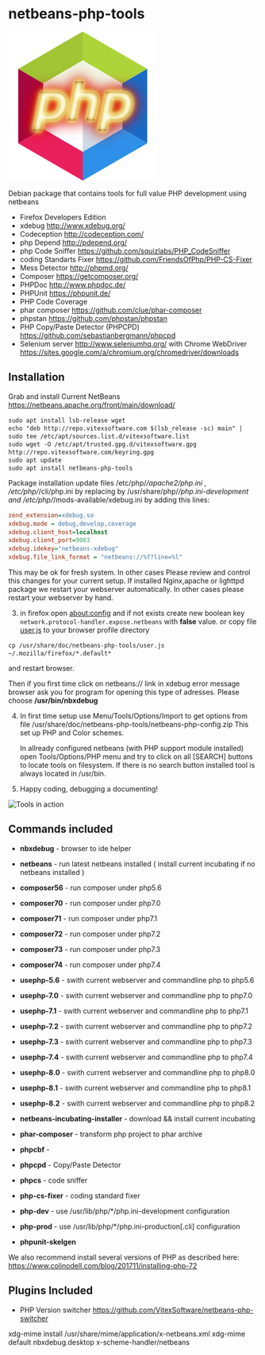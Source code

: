 netbeans-php-tools
==================

![Netbeans](https://raw.githubusercontent.com/VitexSoftware/netbeans-php-tools/master/netbeans.png "Package Logo")

Debian package that contains tools for full value PHP development using netbeans

* Firefox Developers Edition
* xdebug http://www.xdebug.org/
* Codeception http://codeception.com/
* php Depend http://pdepend.org/
* php Code Sniffer https://github.com/squizlabs/PHP_CodeSniffer
* coding Standarts Fixer https://github.com/FriendsOfPhp/PHP-CS-Fixer
* Mess Detector http://phpmd.org/
* Composer https://getcomposer.org/
* PHPDoc http://www.phpdoc.de/
* PHPUnit https://phpunit.de/
* PHP Code Coverage 
* phar composer https://github.com/clue/phar-composer
* phpstan https://github.com/phpstan/phpstan
* PHP Copy/Paste Detector (PHPCPD) https://github.com/sebastianbergmann/phpcpd
* Selenium server http://www.seleniumhq.org/  with Chrome WebDriver https://sites.google.com/a/chromium.org/chromedriver/downloads

Installation
------------

Grab and install Current NetBeans https://netbeans.apache.org/front/main/download/

```shell
sudo apt install lsb-release wget
echo "deb http://repo.vitexsoftware.com $(lsb_release -sc) main" | sudo tee /etc/apt/sources.list.d/vitexsoftware.list
sudo wget -O /etc/apt/trusted.gpg.d/vitexsoftware.gpg http://repo.vitexsoftware.com/keyring.gpg
sudo apt update
sudo apt install netbeans-php-tools
```

   Package installation update files /etc/php/*/apache2/php.ini , 
   /etc/php/*/cli/php.ini by replacing by /usr/share/php/*/php.ini-development
   and /etc/php/*/mods-available/xdebug.ini by adding this lines:

```ini
zend_extension=xdebug.so
xdebug.mode = debug,develop,coverage
xdebug.client_host=localhost
xdebug.client_port=9003
xdebug.idekey="netbeans-xdebug"
xdebug.file_link_format = "netbeans://%f?line=%l"
```

   This may be ok for fresh system. In other cases Please review and control 
   this changes for your current setup. 
   If installed Nginx,apache or lighttpd package we restart your webserver 
   automatically. In other cases please restart your webserver by hand.

3) in firefox open [about:config](about:config) and if not exists create new boolean key
   `network.protocol-handler.expose.netbeans` with **false** value.
   or copy file [user.js](user.js) to your browser profile directory 

```
cp /usr/share/doc/netbeans-php-tools/user.js ~/.mozilla/firefox/*.default*
```
   and restart browser.


   Then if you first time click on netbeans:// link in xdebug error message
   browser ask you for program for opening this type of adresses. Please choose
   **/usr/bin/nbxdebug**

4) In first time setup use Menu/Tools/Options/Import to get options from 
   file /usr/share/doc/netbeans-php-tools/netbeans-php-config.zip 
   This set up PHP and Color schemes.

   In allready configured netbeans (with PHP support module installed) open 
   Tools/Options/PHP menu and try to click on all [SEARCH] buttons to locate 
   tools on filesystem. If there is no search button installed tool is always 
   located in /usr/bin.

6) Happy coding, debugging a documenting!
 
![Tools in action](https://raw.githubusercontent.com/Vitexus/netbeans-php-tools/master/netbeans-php-tools.png)

Commands included
-----------------

* **nbxdebug** - browser to ide helper
* **netbeans** - run latest netbeans installed ( install current incubating if no netbeans installed )

* **composer56** - run composer under php5.6
* **composer70** - run composer under php7.0
* **composer71** - run composer under php7.1
* **composer72** - run composer under php7.2
* **composer73** - run composer under php7.3
* **composer74** - run composer under php7.4

* **usephp-5.6** - swith current webserver and commandline php to php5.6
* **usephp-7.0** - swith current webserver and commandline php to php7.0
* **usephp-7.1** - swith current webserver and commandline php to php7.1 
* **usephp-7.2** - swith current webserver and commandline php to php7.2
* **usephp-7.3** - swith current webserver and commandline php to php7.3
* **usephp-7.4** - swith current webserver and commandline php to php7.4 
* **usephp-8.0** - swith current webserver and commandline php to php8.0 
* **usephp-8.1** - swith current webserver and commandline php to php8.1 
* **usephp-8.2** - swith current webserver and commandline php to php8.2 

* **netbeans-incubating-installer** - download && install current incubating 
* **phar-composer** - transform php project to phar archive
* **phpcbf** -
* **phpcpd** - Copy/Paste Detector
* **phpcs** - code sniffer
* **php-cs-fixer** - coding standard fixer
* **php-dev** - use /usr/lib/php/*/php.ini-development configuration
* **php-prod** - use /usr/lib/php/*/php.ini-production[.cli] configuration
* **phpunit-skelgen**

We also recommend install several versions of PHP as described here: https://www.colinodell.com/blog/201711/installing-php-72

Plugins Included
----------------

* PHP Version switcher https://github.com/VitexSoftware/netbeans-php-switcher



xdg-mime install /usr/share/mime/application/x-netbeans.xml
xdg-mime default nbxdebug.desktop x-scheme-handler/netbeans
